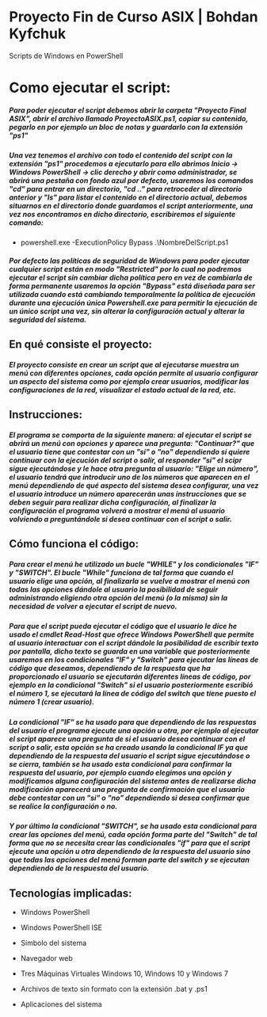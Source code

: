 # Proyecto Fin de Curso ASIX | Bohdan Kyfchuk

Scripts de Windows en PowerShell

# Como ejecutar el script:

##### Para poder ejecutar el script debemos abrir la carpeta **"Proyecto Final ASIX"**, abrir el archivo llamado ProyectoASIX.ps1, copiar su contenido, pegarlo en por ejemplo un bloc de notas y guardarlo con la extensión "ps1"

##### Una vez tenemos el archivo con todo el contenido del script con la extensión "ps1" procedemos a ejecutarlo para ello abrimos Inicio -> Windows PowerShell -> clic derecho y abrir como administrador, se abrirá una pestaña con fondo azul por defecto, usaremos los comandos "cd" para entrar en un directorio, "cd .." para retroceder al directorio anterior y "ls" para listar el contenido en el directorio actual, debemos situarnos en el directorio donde guardamos el script anteriormente, una vez nos encontramos en dicho directorio, escribiremos el siguiente comando: 

- powershell.exe -ExecutionPolicy Bypass .\NombreDelScript.ps1

##### Por defecto las políticas de seguridad de Windows para poder ejecutar cualquier script están en modo **"Restricted"** por lo cual no podremos ejecutar el script sin cambiar dicha política pero en vez de cambiarla de forma permanente usaremos la opción "Bypass" está diseñada para ser utilizada cuando está cambiando temporalmente la política de ejecución durante una ejecución única Powershell.exe para permitir la ejecución de un único script una vez, sin alterar la configuración actual y alterar la seguridad del sistema. 

## En qué consiste el proyecto:

##### El proyecto consiste en crear un script que al ejecutarse muestra un menú con diferentes opciones, cada opción permite al usuario configurar un aspecto del sistema como por ejemplo crear usuarios, modificar las configuraciones de la red, visualizar el estado actual de la red, etc.

## Instrucciones:

##### El programa se comporta de la siguiente manera: al ejecutar el script se abrirá un menú con opciones y aparece una pregunta: **"Continuar?"** que el usuario tiene que contestar con un **"si"** o **"no"** dependiendo si quiere continuar con la ejecución del script o salir, al responder **"si"** el scipr sigue ejecutándose y le hace otra pregunta al usuario: **"Elige un número"**, el usuario tendrá que introducir uno de los números que aparecen en el menú dependiendo de qué aspecto del sistema desea configurar, una vez el usuario introduce un número aparecerán unas instrucciones que se deben seguir para realizar dicha configuración, al finalizar la configuración el programa volverá a mostrar el menú al usuario volviendo a preguntándole si desea continuar con el script o salir.

## Cómo funciona el código:

##### Para crear el menú he utilizado un bucle "WHILE" y los condicionales "IF" y "SWITCH". El bucle "While" funciona de tal forma que cuando el usuario elige una opción, al finalizarla se vuelve a mostrar el menú con todas las opciones dándole al usuario la posibilidad de seguir administrando eligiendo otra opción del menú (o la misma) sin la necesidad de volver a ejecutar el script de nuevo.

##### Para que el script pueda ejecutar el código que el usuario le dice he usado el cmdlet Read-Host que ofrece Windows PowerShell que permite al usuario interactuar con el script dándole la posibilidad de escribir texto por pantalla, dicho texto se guarda en una variable que posteriormente usaremos en los condicionales "IF" y "Switch" para ejecutar las líneas de código que deseamos, dependiendo de la respuesta que ha proporcionado el usuario se ejecutarán diferentes líneas de código, por ejemplo en la condicional "Switch" si el usuario posteriormente escribió el número 1, se ejecutará la línea de código del switch que tiene puesto el número 1 (crear usuario).

##### La condicional "IF" se ha usado para que dependiendo de las respuestas del usuario el programa ejecute una opción u otra, por ejemplo al ejecutar el script aparece una pregunta de si el usuario desea continuar con el script o salir, esta opción se ha creado usando la condicional IF ya que dependiendo de la respuesta del usuario el script sigue ejecutándose o se cierra, también se ha usado esta condicional para confirmar la respuesta del usuario, por ejemplo cuando elegimos una opción y modificamos alguna configuración del sistema antes de realizarse dicha modificación aparecerá una pregunta de confirmación que el usuario debe contestar con un "si" o "no" dependiendo si desea confirmar que se realice la configuración o no.

##### Y por último la condicional "SWITCH", se ha usado esta condicional para crear las opciones del menú, cada opción forma parte del "Switch" de tal forma que no se necesita crear las condicionales "if" para que el script ejecute una opción u otra dependiendo de la respuesta del usuario sino que todas las opciones del menú forman parte del switch y se ejecutan dependiendo de la respuesta del usuario.

## Tecnologías implicadas:

- Windows PowerShell

- Windows PowerShell ISE

- Símbolo del sistema

- Navegador web

- Tres Máquinas Virtuales Windows 10, Windows 10 y Windows 7

- Archivos de texto sin formato con la extensión .bat y .ps1

- Aplicaciones del sistema
